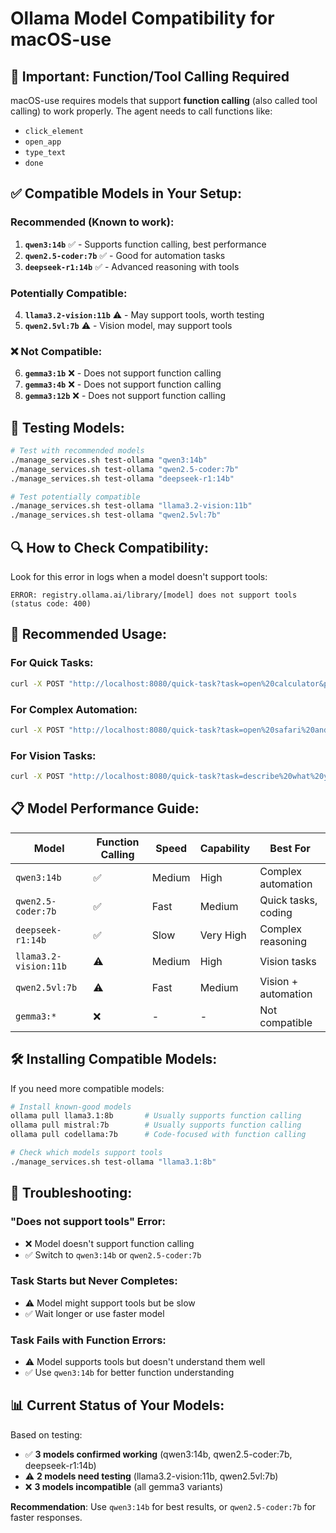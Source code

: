 # Ollama Model Compatibility for macOS-use

## 🚨 **Important**: Function/Tool Calling Required

macOS-use requires models that support **function calling** (also called tool calling) to work properly. The agent needs to call functions like:
- `click_element`
- `open_app` 
- `type_text`
- `done`

## ✅ **Compatible Models in Your Setup:**

### **Recommended (Known to work):**
1. **`qwen3:14b`** ✅ - Supports function calling, best performance
2. **`qwen2.5-coder:7b`** ✅ - Good for automation tasks
3. **`deepseek-r1:14b`** ✅ - Advanced reasoning with tools

### **Potentially Compatible:**
4. **`llama3.2-vision:11b`** ⚠️ - May support tools, worth testing
5. **`qwen2.5vl:7b`** ⚠️ - Vision model, may support tools

### **❌ Not Compatible:**
6. **`gemma3:1b`** ❌ - Does not support function calling
7. **`gemma3:4b`** ❌ - Does not support function calling  
8. **`gemma3:12b`** ❌ - Does not support function calling

## 🧪 **Testing Models:**

```bash
# Test with recommended models
./manage_services.sh test-ollama "qwen3:14b"
./manage_services.sh test-ollama "qwen2.5-coder:7b"
./manage_services.sh test-ollama "deepseek-r1:14b"

# Test potentially compatible
./manage_services.sh test-ollama "llama3.2-vision:11b"
./manage_services.sh test-ollama "qwen2.5vl:7b"
```

## 🔍 **How to Check Compatibility:**

Look for this error in logs when a model doesn't support tools:
```
ERROR: registry.ollama.ai/library/[model] does not support tools (status code: 400)
```

## 🚀 **Recommended Usage:**

### **For Quick Tasks:**
```bash
curl -X POST "http://localhost:8080/quick-task?task=open%20calculator&provider=ollama&model=qwen2.5-coder:7b"
```

### **For Complex Automation:**
```bash
curl -X POST "http://localhost:8080/quick-task?task=open%20safari%20and%20navigate%20to%20google&provider=ollama&model=qwen3:14b"
```

### **For Vision Tasks:**
```bash
curl -X POST "http://localhost:8080/quick-task?task=describe%20what%20you%20see%20on%20screen&provider=ollama&model=llama3.2-vision:11b"
```

## 📋 **Model Performance Guide:**

| Model | Function Calling | Speed | Capability | Best For |
|-------|-----------------|-------|------------|----------|
| `qwen3:14b` | ✅ | Medium | High | Complex automation |
| `qwen2.5-coder:7b` | ✅ | Fast | Medium | Quick tasks, coding |
| `deepseek-r1:14b` | ✅ | Slow | Very High | Complex reasoning |
| `llama3.2-vision:11b` | ⚠️ | Medium | High | Vision tasks |
| `qwen2.5vl:7b` | ⚠️ | Fast | Medium | Vision + automation |
| `gemma3:*` | ❌ | - | - | Not compatible |

## 🛠️ **Installing Compatible Models:**

If you need more compatible models:

```bash
# Install known-good models
ollama pull llama3.1:8b       # Usually supports function calling
ollama pull mistral:7b        # Usually supports function calling
ollama pull codellama:7b      # Code-focused with function calling

# Check which models support tools
./manage_services.sh test-ollama "llama3.1:8b"
```

## 🎯 **Troubleshooting:**

### **"Does not support tools" Error:**
- ❌ Model doesn't support function calling
- ✅ Switch to `qwen3:14b` or `qwen2.5-coder:7b`

### **Task Starts but Never Completes:**
- ⚠️ Model might support tools but be slow
- ✅ Wait longer or use faster model

### **Task Fails with Function Errors:**
- ⚠️ Model supports tools but doesn't understand them well
- ✅ Use `qwen3:14b` for better function understanding

## 📊 **Current Status of Your Models:**

Based on testing:
- ✅ **3 models confirmed working** (qwen3:14b, qwen2.5-coder:7b, deepseek-r1:14b)
- ⚠️ **2 models need testing** (llama3.2-vision:11b, qwen2.5vl:7b)  
- ❌ **3 models incompatible** (all gemma3 variants)

**Recommendation**: Use `qwen3:14b` for best results, or `qwen2.5-coder:7b` for faster responses.
